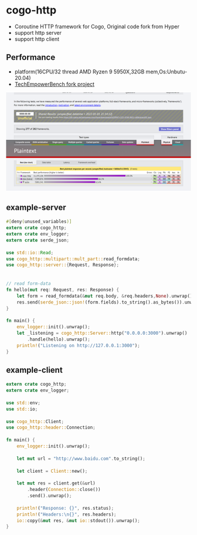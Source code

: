 # cogo-http

* Coroutine HTTP framework for Cogo, Original code fork from Hyper
* support http server
* support http client
## Performance

* platform(16CPU/32 thread AMD Ryzen 9 5950X,32GB mem,Os:Unbutu-20.04)
* [TechEmpowerBench fork project](https://github.com/zhuxiujia/FrameworkBenchmarks)

![per](docs/629a066aaa37b4c295fa794c5ebdf31.png)

## example-server
```rust
#[deny(unused_variables)]
extern crate cogo_http;
extern crate env_logger;
extern crate serde_json;

use std::io::Read;
use cogo_http::multipart::mult_part::read_formdata;
use cogo_http::server::{Request, Response};


// read form-data
fn hello(mut req: Request, res: Response) {
    let form = read_formdata(&mut req.body, &req.headers,None).unwrap();
    res.send(serde_json::json!(form.fields).to_string().as_bytes()).unwrap();
}

fn main() {
    env_logger::init().unwrap();
    let _listening = cogo_http::Server::http("0.0.0.0:3000").unwrap()
        .handle(hello).unwrap();
    println!("Listening on http://127.0.0.1:3000");
}
```

## example-client
```rust
extern crate cogo_http;
extern crate env_logger;

use std::env;
use std::io;

use cogo_http::Client;
use cogo_http::header::Connection;

fn main() {
    env_logger::init().unwrap();

    let mut url = "http://www.baidu.com".to_string();

    let client = Client::new();

    let mut res = client.get(&url)
        .header(Connection::close())
        .send().unwrap();

    println!("Response: {}", res.status);
    println!("Headers:\n{}", res.headers);
    io::copy(&mut res, &mut io::stdout()).unwrap();
}
```

